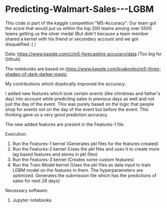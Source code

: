 # Predicting-Walmart-Sales---LGBM

This code is part of the kaggle competition "M5-Accuracy". Our team got the score that would put us within the top 200 teams among over 5500 teams getting us the silver medal (But didn't because a team member shared a kernel with his friend or secondary account and we got disqualified :(  )

Data: https://www.kaggle.com/c/m5-forecasting-accuracy/data (Too big for Github)

The notebooks are based on https://www.kaggle.com/kyakovlev/m5-three-shades-of-dark-darker-magic

My contributions which drastically improved the accuracy:
 
I added new features which took certain events (like chirstmas and father's day) into account while predicting sales in previous days as well and not just the
day of the event. This was purely based on the logic that people shop for events not on the day of the event but before the event. This thinking gave us a very good prediction accuracy.

The new added features are present in the Features-1 file.

Execution:

1. Run the Features-1 kernel (Generates pkl files for the features created)
2. Run the Features-2 kernel (Uses the pkl files and uses it to create more lag based features and stores in pkl files)
3. Run the Features-3 kernel (Creates some custom features)
4. Run the Train-Model kernel (Uses the pkl files as data input to train LGBM model on the features in them. The hyperparameters are optimized. Generates the submission file which has the predictions of sales for next 28 days)

Necessary software: 

1. Jupyter notebooks
